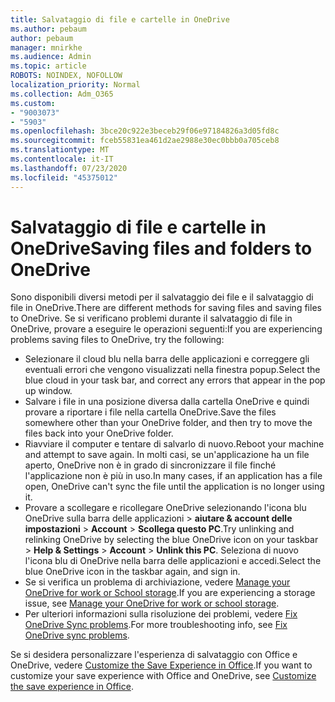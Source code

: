```yaml
---
title: Salvataggio di file e cartelle in OneDrive
ms.author: pebaum
author: pebaum
manager: mnirkhe
ms.audience: Admin
ms.topic: article
ROBOTS: NOINDEX, NOFOLLOW
localization_priority: Normal
ms.collection: Adm_O365
ms.custom:
- "9003073"
- "5903"
ms.openlocfilehash: 3bce20c922e3beceb29f06e97184826a3d05fd8c
ms.sourcegitcommit: fceb55831ea461d2ae2988e30ec0bbb0a705ceb8
ms.translationtype: MT
ms.contentlocale: it-IT
ms.lasthandoff: 07/23/2020
ms.locfileid: "45375012"
---
```

# <a name="saving-files-and-folders-to-onedrive"></a><span data-ttu-id="b61fc-102">Salvataggio di file e cartelle in OneDrive</span><span class="sxs-lookup"><span data-stu-id="b61fc-102">Saving files and folders to OneDrive</span></span>

<span data-ttu-id="b61fc-103">Sono disponibili diversi metodi per il salvataggio dei file e il salvataggio di file in OneDrive.</span><span class="sxs-lookup"><span data-stu-id="b61fc-103">There are different methods for saving files and saving files to OneDrive.</span></span> <span data-ttu-id="b61fc-104">Se si verificano problemi durante il salvataggio di file in OneDrive, provare a eseguire le operazioni seguenti:</span><span class="sxs-lookup"><span data-stu-id="b61fc-104">If you are experiencing problems saving files to OneDrive, try the following:</span></span>

- <span data-ttu-id="b61fc-105">Selezionare il cloud blu nella barra delle applicazioni e correggere gli eventuali errori che vengono visualizzati nella finestra popup.</span><span class="sxs-lookup"><span data-stu-id="b61fc-105">Select the blue cloud in your task bar, and correct any errors that appear in the pop up window.</span></span>
- <span data-ttu-id="b61fc-106">Salvare i file in una posizione diversa dalla cartella OneDrive e quindi provare a riportare i file nella cartella OneDrive.</span><span class="sxs-lookup"><span data-stu-id="b61fc-106">Save the files somewhere other than your OneDrive folder, and then try to move the files back into your OneDrive folder.</span></span>
- <span data-ttu-id="b61fc-107">Riavviare il computer e tentare di salvarlo di nuovo.</span><span class="sxs-lookup"><span data-stu-id="b61fc-107">Reboot your machine and attempt to save again.</span></span> <span data-ttu-id="b61fc-108">In molti casi, se un'applicazione ha un file aperto, OneDrive non è in grado di sincronizzare il file finché l'applicazione non è più in uso.</span><span class="sxs-lookup"><span data-stu-id="b61fc-108">In many cases, if an application has a file open, OneDrive can't sync the file until the application is no longer using it.</span></span>    
- <span data-ttu-id="b61fc-109">Provare a scollegare e ricollegare OneDrive selezionando l'icona blu OneDrive sulla barra delle applicazioni > **aiutare & account delle impostazioni**  >  **Account**  >  **Scollega questo PC**.</span><span class="sxs-lookup"><span data-stu-id="b61fc-109">Try unlinking and relinking OneDrive by selecting the blue OneDrive icon on your taskbar > **Help & Settings** > **Account** > **Unlink this PC**.</span></span> <span data-ttu-id="b61fc-110">Seleziona di nuovo l'icona blu di OneDrive nella barra delle applicazioni e accedi.</span><span class="sxs-lookup"><span data-stu-id="b61fc-110">Select the blue OneDrive icon in the taskbar again, and sign in.</span></span>
- <span data-ttu-id="b61fc-111">Se si verifica un problema di archiviazione, vedere [Manage your OneDrive for work or School storage](https://support.microsoft.com/office/manage-your-onedrive-for-work-or-school-storage-31519161-059c-4764-b6f8-f5cd29f7fe68).</span><span class="sxs-lookup"><span data-stu-id="b61fc-111">If you are experiencing a storage issue, see [Manage your OneDrive for work or school storage](https://support.microsoft.com/office/manage-your-onedrive-for-work-or-school-storage-31519161-059c-4764-b6f8-f5cd29f7fe68).</span></span>
- <span data-ttu-id="b61fc-112">Per ulteriori informazioni sulla risoluzione dei problemi, vedere [Fix OneDrive Sync problems](https://docs.microsoft.com/alchemyinsights/fix-onedrive-sync-issues).</span><span class="sxs-lookup"><span data-stu-id="b61fc-112">For more troubleshooting info, see [Fix OneDrive sync problems](https://docs.microsoft.com/alchemyinsights/fix-onedrive-sync-issues).</span></span>  

<span data-ttu-id="b61fc-113">Se si desidera personalizzare l'esperienza di salvataggio con Office e OneDrive, vedere [Customize the Save Experience in Office](https://support.microsoft.com/office/customize-the-save-experience-in-office-786200a7-f5f2-4d26-a3ae-b78c60dd5d3b).</span><span class="sxs-lookup"><span data-stu-id="b61fc-113">If you want to customize your save experience with Office and OneDrive, see [Customize the save experience in Office](https://support.microsoft.com/office/customize-the-save-experience-in-office-786200a7-f5f2-4d26-a3ae-b78c60dd5d3b).</span></span>

